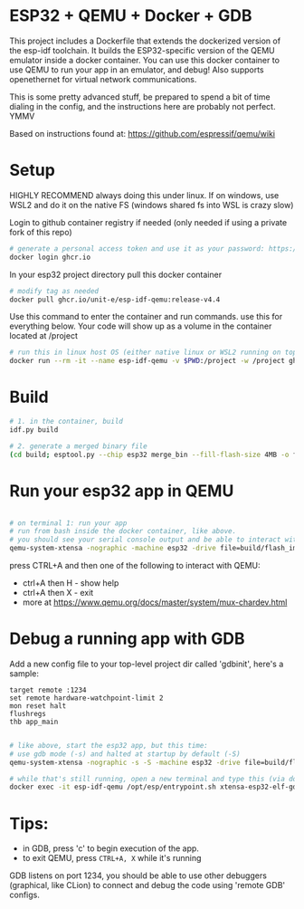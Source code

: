 # ESP32 + QEMU + Docker + GDB 

This project includes a Dockerfile that extends the dockerized version of the esp-idf toolchain. 
It builds the ESP32-specific version of the QEMU emulator inside a docker container.
You can use this docker container to use QEMU to run your app in an emulator, and debug!
Also supports openethernet for virtual network communications.

This is some pretty advanced stuff, be prepared to spend a bit of time dialing in the config, and the instructions here are probably not perfect. YMMV

Based on instructions found at: https://github.com/espressif/qemu/wiki

# Setup
HIGHLY RECOMMEND always doing this under linux. If on windows, use WSL2 and do it on the native FS (windows shared fs into WSL is crazy slow)

Login to github container registry if needed (only needed if using a private fork of this repo)
```bash
# generate a personal access token and use it as your password: https://github.com/settings/tokens
docker login ghcr.io
```

In your esp32 project directory pull this docker container
```bash
# modify tag as needed
docker pull ghcr.io/unit-e/esp-idf-qemu:release-v4.4
```

Use this command to enter the container and run commands. use this for everything below.
Your code will show up as a volume in the container located at /project
```bash
# run this in linux host OS (either native linux or WSL2 running on top of windows)
docker run --rm -it --name esp-idf-qemu -v $PWD:/project -w /project ghcr.io/unit-e/esp-idf-qemu:release-v4.4 /bin/bash -c "bash"
```

# Build
```bash
# 1. in the container, build
idf.py build

# 2. generate a merged binary file
(cd build; esptool.py --chip esp32 merge_bin --fill-flash-size 4MB -o flash_image.bin @flash_args)
```

# Run your esp32 app in QEMU
```bash

# on terminal 1: run your app
# run from bash inside the docker container, like above.
# you should see your serial console output and be able to interact with it here
qemu-system-xtensa -nographic -machine esp32 -drive file=build/flash_image.bin,if=mtd,format=raw
```

press CTRL+A and then one of the following to interact with QEMU:
- ctrl+A then H - show help
- ctrl+A then X - exit
- more at https://www.qemu.org/docs/master/system/mux-chardev.html

# Debug a running app with GDB

Add a new config file to your top-level project dir called 'gdbinit', here's a sample:
```
target remote :1234
set remote hardware-watchpoint-limit 2
mon reset halt
flushregs
thb app_main
```

```bash

# like above, start the esp32 app, but this time:
# use gdb mode (-s) and halted at startup by default (-S)
qemu-system-xtensa -nographic -s -S -machine esp32 -drive file=build/flash_image.bin,if=mtd,format=raw

# while that's still running, open a new terminal and type this (via docker exec which will run this command in an existing docker already running container)
docker exec -it esp-idf-qemu /opt/esp/entrypoint.sh xtensa-esp32-elf-gdb build/YOUR_IMAGE_NAME.elf -x gdbinit
```

# Tips:
- in GDB, press 'c' to begin execution of the app.
- to exit QEMU, press ```CTRL+A, X``` while it's running

GDB listens on port 1234, you should be able to use other debuggers (graphical, like CLion) to connect and debug the code using 'remote GDB' configs.
